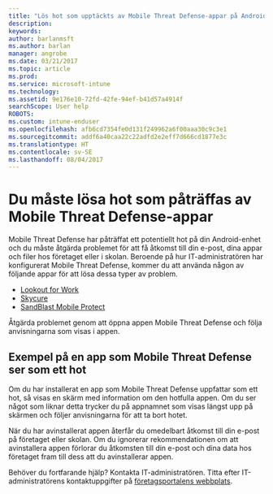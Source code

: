 ```yaml
---
title: "Lös hot som upptäckts av Mobile Threat Defense-appar på Android | Microsoft Docs"
description: 
keywords: 
author: barlanmsft
ms.author: barlan
manager: angrobe
ms.date: 03/21/2017
ms.topic: article
ms.prod: 
ms.service: microsoft-intune
ms.technology: 
ms.assetid: 9e176e10-72fd-42fe-94ef-b41d57a4914f
searchScope: User help
ROBOTS: 
ms.custom: intune-enduser
ms.openlocfilehash: afb6cd7354fe0d131f249962a6f00aaa30c9c3e1
ms.sourcegitcommit: addf6a40caa22c22adfd2e2eff7d666cd1877e3c
ms.translationtype: HT
ms.contentlocale: sv-SE
ms.lasthandoff: 08/04/2017
---
```

# <a name="you-need-to-resolve-a-threat-found-by-a-mobile-threat-defense-app"></a>Du måste lösa hot som påträffas av Mobile Threat Defense-appar

Mobile Threat Defense har påträffat ett potentiellt hot på din Android-enhet och du måste åtgärda problemet för att få åtkomst till din e-post, dina appar och filer hos företaget eller i skolan. Beroende på hur IT-administratören har konfigurerat Mobile Threat Defense, kommer du att använda någon av följande appar för att lösa dessa typer av problem.

* [Lookout for Work](you-need-to-resolve-a-threat-found-by-lookout-for-work-android.md)
* [Skycure](you-need-to-resolve-a-threat-found-by-skycure-android.md)
* [SandBlast Mobile Protect](you-need-to-resolve-a-threat-found-by-checkpoint-android.md)

Åtgärda problemet genom att öppna appen Mobile Threat Defense och följa anvisningarna som visas i appen.

## <a name="example-of-an-app-that-mobile-threat-defense-sees-as-a-threat"></a>Exempel på en app som Mobile Threat Defense ser som ett hot

Om du har installerat en app som Mobile Threat Defense uppfattar som ett hot, så visas en skärm med information om den hotfulla appen. Om du ser något som liknar detta trycker du på appnamnet som visas längst upp på skärmen och följer anvisningarna för att ta bort hotet.

När du har avinstallerat appen återfår du omedelbart åtkomst till din e-post på företaget eller skolan. Om du ignorerar rekommendationen om att avinstallera appen förlorar du åtkomsten till din e-post och dina data hos företaget fram till dess att du avinstallerar appen.

Behöver du fortfarande hjälp? Kontakta IT-administratören. Titta efter IT-administratörens kontaktuppgifter på [företagsportalens webbplats](http://portal.manage.microsoft.com).
